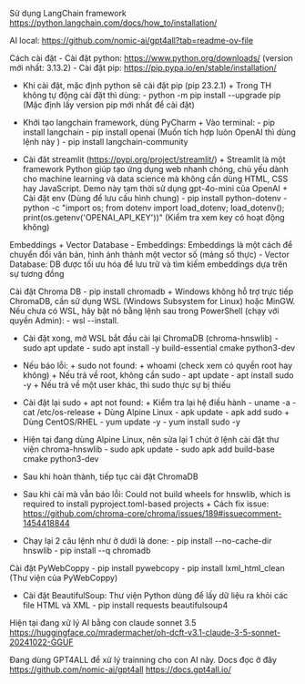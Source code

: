 Sử dụng LangChain framework
https://python.langchain.com/docs/how_to/installation/

AI local: https://github.com/nomic-ai/gpt4all?tab=readme-ov-file

Cách cài đặt  - Cài đặt python: https://www.python.org/downloads/
(version mới nhất: 3.13.2)  - Cài đặt pip:
https://pip.pypa.io/en/stable/installation/

 + Khi cài đặt, mặc định python sẽ cài đặt pip (pip 23.2.1)  + Trong TH
không tự động cài đặt thì dùng:  - python -m pip install \--upgrade pip
(Mặc định lấy version pip mới nhất để cài đặt)

 - Khởi tạo langchain framework, dùng PyCharm  + Vào terminal:  - pip
install langchain  - pip install openai (Muốn tích hợp luôn OpenAI thì
dùng lệnh này )  - pip install langchain-community

 + Cài đăt streamlit (https://pypi.org/project/streamlit/)  + Streamlit
là một framework Python giúp tạo ứng dụng web nhanh chóng, chủ yếu dành
cho machine learning và data science mà không cần dùng HTML, CSS hay
JavaScript. Demo này tạm thời sử dụng gpt-4o-mini của OpenAI  + Cài đặt
env (Dùng để lưu cấu hình chung)  - pip install python-dotenv  - python
-c \"import os; from dotenv import load_dotenv; load_dotenv();
print(os.getenv(\'OPENAI_API_KEY\'))\" (Kiểm tra xem key có hoạt động
không)

Embeddings + Vector Database  - Embeddings: Embeddings là một cách để
chuyển đổi văn bản, hình ảnh thành một vector số (mảng số thực)  -
Vector Database: DB được tối ưu hóa để lưu trữ và tìm kiếm embeddings
dựa trên sự tương đồng

Cài đặt Chroma DB  - pip install chromadb  + Windows không hỗ trợ trực
tiếp ChromaDB, cần sử dụng WSL (Windows Subsystem for Linux) hoặc MinGW.
Nếu chưa có WSL, hãy bật nó bằng lệnh sau trong PowerShell (chạy với
quyền Admin):  - wsl \--install.

 + Cài đặt xong, mở WSL bắt đầu cài lại ChromaDB (chroma-hnswlib)  -
sudo apt update  - sudo apt install -y build-essential cmake python3-dev
 + Nếu báo lỗi:  + sudo not found:  + whoami (check xem có quyền root
hay không)  + Nếu trả về root, không cần sudo  - apt update  - apt
install sudo -y  + Nếu trả về một user khác, thì sudo thực sự bị thiếu
 + Cài đặt lại sudo  + apt not found:  + Kiểm tra lại hệ điều hành  -
uname -a  - cat /etc/os-release  + Dùng Alpine Linux  - apk update  -
apk add sudo  + Dùng CentOS/RHEL  - yum update -y  - yum install sudo -y
 + Hiện tại đang dùng Alpine Linux, nên sửa lại 1 chút ở lệnh cài đặt
thư viện chroma-hnswlib  - sudo apk update  - sudo apk add build-base
cmake python3-dev

 + Sau khi hoàn thành, tiếp tục cài đặt ChromaDB

 + Sau khi cài mà vẫn báo lỗi: Could not build wheels for hnswlib, which
is required to install pyproject.toml-based projects  + Cách fix issue:
https://github.com/chroma-core/chroma/issues/189#issuecomment-1454418844

 + Chạy lại 2 câu lệnh như ở dưới là done:  - pip install
\--no-cache-dir hnswlib  - pip install \--q chromadb

Cài đặt PyWebCoppy  - pip install pywebcopy  - pip install
lxml_html_clean (Thư viện của PyWebCoppy)

 + Cài đặt BeautifulSoup: Thư viện Python dùng để lấy dữ liệu ra khỏi
các file HTML và XML  - pip install requests beautifulsoup4

Hiện tại đang xử lý AI bằng con claude sonnet 3.5
https://huggingface.co/mradermacher/oh-dcft-v3.1-claude-3-5-sonnet-20241022-GGUF

Đang dùng GPT4ALL để xử lý trainning cho con AI này. Docs đọc ở đây
https://github.com/nomic-ai/gpt4all https://docs.gpt4all.io/
